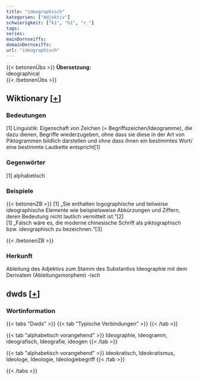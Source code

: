 ```yaml
---
title: "ideographisch"
kategorien: ["Adjektiv"]
schwierigkeit: ["k1", "h1", "r_"]
tags:
series:
mainDornseiffs:
domainDornseiffs:
url: "ideographisch"
---
```


{{< betonenÜbs >}}
**Übersetzung:**  
ideographical  
{{< /betonenÜbs >}}

## Wiktionary [[+](https://de.wiktionary.org/wiki/ideographisch)]

### Bedeutungen
[1] Linguistik: Eigenschaft von Zeichen (= Begriffszeichen/Ideogramme), die dazu dienen, Begriffe wiederzugeben, ohne dass sie diese in der Art von Piktogrammen bildlich darstellen und ohne dass ihnen ein bestimmtes Wort/ eine bestimmte Lautkette entspricht[1]  

### Gegenwörter
[1] alphabetisch  

### Beispiele
{{< betonenZB >}}
[1] „Sie enthalten logographische und teilweise ideographische Elemente wie beispielsweise Abkürzungen und Ziffern, deren Bedeutung nicht lautlich vermittelt ist.“[2]  
[1] „Falsch wäre es, die moderne chinesische Schrift als piktographisch bzw. ideographisch zu bezeichnen.“[3]  

{{< /betonenZB >}}
### Herkunft
Ableitung des Adjektivs zum Stamm des Substantivs Ideographie mit dem Derivatem (Ableitungsmorphem) -isch  



## dwds [[+](https://www.dwds.de/wb/ideographisch)]

### Wortinformation
{{< tabs "Dwds" >}}
{{< tab "Typische Verbindungen" >}}
{{< /tab >}}

{{< tab "alphabetisch vorangehend" >}}
Ideographie, Ideogramm, ideografisch, Ideografie, ideogen
{{< /tab >}}

{{< tab "alphabetisch vorangehend" >}}
ideokratisch, Ideokratismus, Ideologe, Ideologie, Ideologiebegriff
{{< /tab >}}

{{< /tabs >}}

